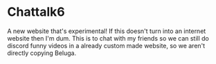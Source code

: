 # Chattalk6
A new website that's experimental! If this doesn't turn into an internet website then I'm dum.
This is to chat with my friends so we can still do discord funny videos in a already custom made website, so we aren't directly copying Beluga.
